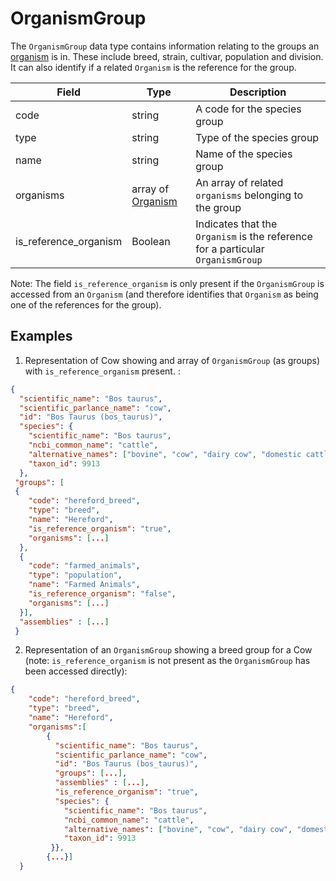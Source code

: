 # OrganismGroup

The `OrganismGroup` data type contains information relating to the groups an [organism](./organism.md) is in.  These include breed, strain, cultivar, population and division. It can also identify if a related `Organism` is the reference for the group.


| Field                     | Type                                | Description                               |
|---------------------------|-------------------------------------|-------------------------------------------|
| code                      | string                              | A code for the species group           
| type                      | string                              | Type of the species group   
| name                      | string                              | Name of the species group     
| organisms                 | array of [Organism](./organism.md)  | An array of related `organisms` belonging to the group
| is_reference_organism     | Boolean                             | Indicates that the `Organism` is the reference for a particular `OrganismGroup`

Note: The field `is_reference_organism` is only present if the `OrganismGroup` is accessed from an `Organism` (and therefore identifies that `Organism` as being one of the references for the group).  

## Examples

1. Representation of Cow showing and array of `OrganismGroup` (as groups) with `is_reference_organism` present. :

```json
{
  "scientific_name": "Bos taurus",
  "scientific_parlance_name": "cow",
  "id": "Bos Taurus (bos_taurus)",
  "species": {
    "scientific_name": "Bos taurus",
    "ncbi_common_name": "cattle",
    "alternative_names": ["bovine", "cow", "dairy cow", "domestic cattle", "domestic cow"],
    "taxon_id": 9913
  },
 "groups": [
 {
    "code": "hereford_breed",
    "type": "breed",
    "name": "Hereford",
    "is_reference_organism": "true",
    "organisms": [...]
  },
  {
    "code": "farmed_animals",
    "type": "population",
    "name": "Farmed Animals",
    "is_reference_organism": "false",
    "organisms": [...]
  }],
  "assemblies" : [...]
 }
```

2. Representation of an `OrganismGroup` showing a breed group for a Cow (note: `is_reference_organism` is not present as the `OrganismGroup` has been accessed directly):

```json
{
    "code": "hereford_breed",
    "type": "breed",
    "name": "Hereford",
    "organisms":[
        {
          "scientific_name": "Bos taurus",
          "scientific_parlance_name": "cow",
          "id": "Bos Taurus (bos_taurus)",
          "groups": [...],
          "assemblies" : [...],
          "is_reference_organism": "true",
          "species": {
            "scientific_name": "Bos taurus",
            "ncbi_common_name": "cattle",
            "alternative_names": ["bovine", "cow", "dairy cow", "domestic cattle", "domestic cow"],
            "taxon_id": 9913
         }},
        {...}]
  }

```
